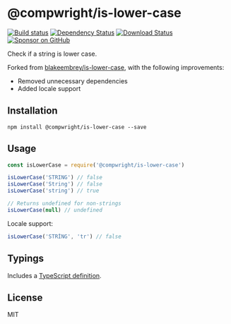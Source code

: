 # @compwright/is-lower-case

[![Build status][travis-image]][travis-url]
[![Dependency Status](https://img.shields.io/david/compwright/is-lower-case.svg?style=flat-square)](https://david-dm.org/compwright/is-lower-case)
[![Download Status](https://img.shields.io/npm/dm/@compwright/is-lower-case.svg?style=flat-square)](https://www.npmjs.com/package/@compwright/is-lower-case)
[![Sponsor on GitHub](https://img.shields.io/static/v1?label=Sponsor&message=❤&logo=GitHub&link=https://github.com/sponsors/compwright)](https://github.com/sponsors/compwright)

Check if a string is lower case.

Forked from [blakeembrey/is-lower-case](https://github.com/blakeembrey/is-lower-case), with the following improvements:

* Removed unnecessary dependencies
* Added locale support

## Installation

```
npm install @compwright/is-lower-case --save
```

## Usage

```javascript
const isLowerCase = require('@compwright/is-lower-case')

isLowerCase('STRING') // false
isLowerCase('String') // false
isLowerCase('string') // true

// Returns undefined for non-strings
isLowerCase(null) // undefined
```

Locale support:

```javascript
isLowerCase('STRİNG', 'tr') // false
```

## Typings

Includes a [TypeScript definition](is-lower-case.d.ts).

## License

MIT

[travis-image]: https://img.shields.io/travis/compwright/is-lower-case.svg?style=flat
[travis-url]: https://travis-ci.org/compwright/is-lower-case
